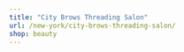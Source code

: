 ```yaml
---
title: "City Brows Threading Salon"
url: /new-york/city-brows-threading-salon/
shop: beauty
---
```

